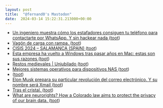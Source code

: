 ```yaml
---
layout: post
title:  "@fernand0's Mastodon"
date:  2024-03-14 15:22:31.213000+00:00
---
```

*  [Un ingeniero muestra cómo los estafadores consiguen tu teléfono para contactarte por WhatsApp. Y sin hackear nada ](https://www.genbeta.com/seguridad/ingeniero-muestra-como-estafadores-consiguen-tu-telefono-para-contactarte-whatsapp-hackear-nad) ([toot](https://mastodon.social/@fernand0/112094724174769949))
*  [Vagón de carga con rampa. ](https://www.flickr.com/photos/fernand0/53564890893) ([toot](https://mastodon.social/@fernand0/112094717167775510))
*  [CISIS 2024 – SALAMANCA (SPAIN) ](http://cisisconference.eu) ([toot](https://mastodon.social/@fernand0/112093982545123102))
*  [Esta empresa ha vuelto a Windows tras pasar años en Mac: estas son sus razones ](https://www.genbeta.com/a-fondo/esta-empresa-ha-vuelto-a-windows-pasar-anos-mac-estas-sus-razone) ([toot](https://mastodon.social/@fernand0/112093890493235660))
*  [
Restos medievales \| Unjubilado	 ](https://www.unjubilado.info/restos-medievales) ([toot](https://mastodon.social/@fernand0/112093600262469470))
*  [Mejores sistemas operativos para dispositivos NAS ](https://blog.elhacker.net/2024/03/mejores-sistemas-operativos-para-nas.htm) ([toot](https://mastodon.social/@fernand0/112093365550280616))
*  [ ](https://alternativeto.net/news/2024/3/keepassxc-2-7-7-adds-passkey-support-and-improves-import-from-1password-and-bitwarden/) ([toot](https://mastodon.social/@fernand0/112091771949613027))
*  [Elon Musk prepara su particular revolución del correo electrónico. Y su nombre será Xmail ](https://www.xataka.com/servicios/elon-musk-prepara-su-particular-revolucion-correo-electronico-su-nombre-sera-xmai) ([toot](https://mastodon.social/@fernand0/112089782268986794))
*  [Tras el cristal. ](https://avecesunafoto.wordpress.com/2024/03/13/tras-el-cristal) ([toot](https://mastodon.social/@fernand0/112089589945597097))
*  [What are neurorights? How a Colorado law aims to protect the privacy of our brain data. ](https://www.vox.com/future-perfect/24078512/brain-tech-privacy-rights-neurorights-colorado-yust) ([toot](https://mastodon.social/@fernand0/112089473943706984))
